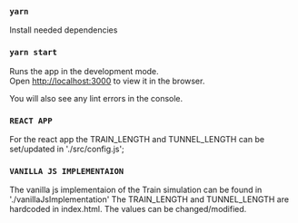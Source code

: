 ### `yarn`

Install needed dependencies

### `yarn start`

Runs the app in the development mode.<br />
Open [http://localhost:3000](http://localhost:3000) to view it in the browser.

You will also see any lint errors in the console.

### `REACT APP`

For the react app the TRAIN_LENGTH and TUNNEL_LENGTH can be set/updated in './src/config.js';


### `VANILLA JS IMPLEMENTAION`
The vanilla js implementaion of the Train simulation can be found in './vanillaJsImplementation'
The TRAIN_LENGTH and TUNNEL_LENGTH are hardcoded in index.html. The values can be changed/modified.

